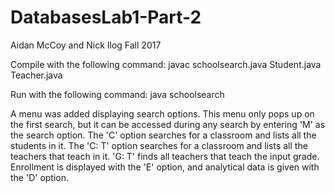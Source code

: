 # DatabasesLab1-Part-2
Aidan McCoy and Nick Ilog
Fall 2017

Compile with the following command:
javac schoolsearch.java Student.java Teacher.java

Run with the following command:
java schoolsearch

A menu was added displaying search options. This menu only pops up on the first search, but it can be accessed during any search by entering 'M' as the search option. The 'C' option searches for a classroom and lists all the students in it. The 'C: T' option searches for a classroom and lists all the teachers that teach in it. 'G: T' finds all teachers that teach the input grade. Enrollment is displayed with the 'E' option, and analytical data is given with the 'D' option. 
